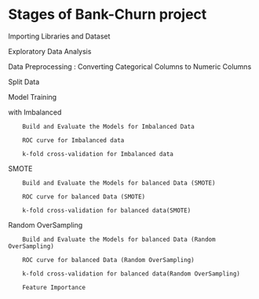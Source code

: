 # Stages of Bank-Churn project 

Importing Libraries and Dataset

Exploratory Data Analysis

Data Preprocessing : Converting Categorical Columns to Numeric Columns

Split Data

Model Training


with Imbalanced

        Build and Evaluate the Models for Imbalanced Data
        
        ROC curve for Imbalanced data
        
        k-fold cross-validation for Imbalanced data


SMOTE

        Build and Evaluate the Models for balanced Data (SMOTE)
        
        ROC curve for balanced Data (SMOTE)
        
        k-fold cross-validation for balanced data(SMOTE)


Random OverSampling

        Build and Evaluate the Models for balanced Data (Random OverSampling)
        
        ROC curve for balanced Data (Random OverSampling)
        
        k-fold cross-validation for balanced data(Random OverSampling)
        
        Feature Importance
